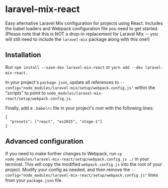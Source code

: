# laravel-mix-react
Easy alternative Laravel Mix configuration for projects using React. Includes the babel loaders and Webpack configuration file
you need to get started. (Please note that this is NOT a drop-in replacement for Laravel Mix -- you will still need to
include the `laravel-mix` package along with this one!)

## Installation
Run `npm install --save-dev laravel-mix-react` or `yarn add --dev laravel-mix-react`.

In your project's `package.json`, update all references to `--config="node_modules/laravel-mix/setup/webpack.config.js"` 
within the "scripts" to point to `node_modules/laravel-mix-react/setup/webpack.config.js`.

Finally, add a `.babelrc` file in your project's root with the following lines: 

```
{
  "presets": ["react", "es2015", "stage-1"]
}
```

## Advanced configuration

If you need to make further changes to Webpack, run `cp node_modules/laravel-mix-react/setup/webpack.config.js ./` in your 
terminal. This will copy the modified `webpack.config.js` into the root of your project. Modify your config as needed, and then
remove the `--config="node_modules/laravel-mix-react/setup/webpack.config.js"` lines from your `package.json` file. 
